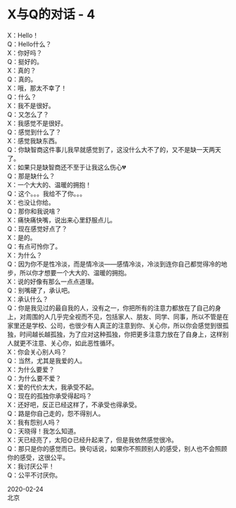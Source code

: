 # X与Q的对话 - 4
X：Hello！  
Q：Hello什么？  
X：你好吗？  
Q：挺好的。  
X：真的？  
Q：真的。  
X：哦，那太不幸了！  
Q：什么？  
X：我不是很好。  
Q：又怎么了？  
X：我感觉不是很好。  
Q：感觉到什么了？  
X：感觉我缺东西。  
Q：你缺智商这件事儿我早就感觉到了，这没什么大不了的，又不是缺一天两天了。  
X：如果只是缺智商还不至于让我这么伤心💔  
Q：那是缺什么？  
X：一个大大的、温暖的拥抱！  
Q：这个。。。我给不了你。。。  
X：也没让你给。  
Q：那你和我说啥？  
X：痛快痛快嘴，说出来心里舒服点儿。  
Q：现在感觉好点了？  
X：是的。  
Q：有点可怜你了。  
X：为什么？  
Q：因为你不是性冷淡，而是情冷淡——感情冷淡，冷淡到连你自己都觉得冷的地步，所以你才想要一个大大的、温暖的拥抱。  
X：说的好像有那么一点点道理。  
Q：别嘴硬了，承认吧。  
X：承认什么？  
Q：你是我见过的最自我的人，没有之一，你把所有的注意力都放在了自己的身上，对周围的人几乎完全视而不见，包括家人、朋友、同学、同事，所以不管是在家里还是学校、公司，也很少有人真正的注意到你、关心你，所以你会感觉到很孤独，时间越长越孤独，为了应对这种孤独，你把更多注意力放在了自身上，这样别人就更不注意、关心你，如此恶性循环。  
X：你会关心别人吗？  
Q：当然，尤其是我爱的人。  
X：为什么要爱？  
Q：为什么要不爱？  
X：爱的代价太大，我承受不起。  
Q：现在的孤独你承受得起吗？  
X：还好吧，反正已经这样了，不承受也得承受。  
Q：路是你自己走的，怨不得别人。  
X：我有怨别人吗？  
Q：天晓得！我怎么知道。  
X：天已经亮了，太阳🌞已经升起来了，但是我依然感觉很冷。  
Q：那只是你的感觉而已。换句话说，如果你不照顾别人的感受，别人也不会照顾你的感受，这很公平。  
X：我讨厌公平！  
Q：公平不讨厌你。  

2020-02-24  
北京
